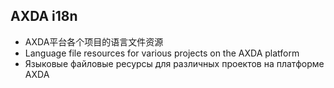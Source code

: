 ## AXDA i18n
- AXDA平台各个项目的语言文件资源
- Language file resources for various projects on the AXDA platform
- Языковые файловые ресурсы для различных проектов на платформе AXDA
